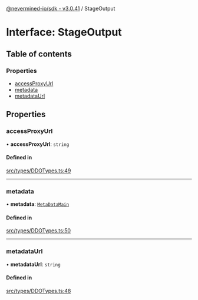 [@nevermined-io/sdk - v3.0.41](../code-reference.md) / StageOutput

# Interface: StageOutput

## Table of contents

### Properties

- [accessProxyUrl](StageOutput.md#accessproxyurl)
- [metadata](StageOutput.md#metadata)
- [metadataUrl](StageOutput.md#metadataurl)

## Properties

### accessProxyUrl

• **accessProxyUrl**: `string`

#### Defined in

[src/types/DDOTypes.ts:49](https://github.com/nevermined-io/sdk-js/blob/3e552f889871135260309ba0e332abffa92609ef/src/types/DDOTypes.ts#L49)

---

### metadata

• **metadata**: [`MetaDataMain`](MetaDataMain.md)

#### Defined in

[src/types/DDOTypes.ts:50](https://github.com/nevermined-io/sdk-js/blob/3e552f889871135260309ba0e332abffa92609ef/src/types/DDOTypes.ts#L50)

---

### metadataUrl

• **metadataUrl**: `string`

#### Defined in

[src/types/DDOTypes.ts:48](https://github.com/nevermined-io/sdk-js/blob/3e552f889871135260309ba0e332abffa92609ef/src/types/DDOTypes.ts#L48)
